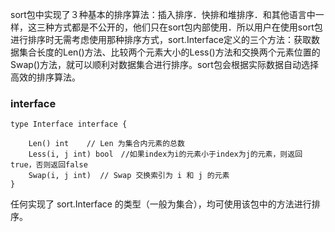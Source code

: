 sort包中实现了３种基本的排序算法：插入排序．快排和堆排序．和其他语言中一样，这三种方式都是不公开的，他们只在sort包内部使用．所以用户在使用sort包进行排序时无需考虑使用那种排序方式，sort.Interface定义的三个方法：获取数据集合长度的Len()方法、比较两个元素大小的Less()方法和交换两个元素位置的Swap()方法，就可以顺利对数据集合进行排序。sort包会根据实际数据自动选择高效的排序算法。


### interface

```
type Interface interface {

    Len() int    // Len 为集合内元素的总数
    Less(i, j int) bool　//如果index为i的元素小于index为j的元素，则返回true，否则返回false
    Swap(i, j int)  // Swap 交换索引为 i 和 j 的元素
}
```

任何实现了 sort.Interface 的类型（一般为集合），均可使用该包中的方法进行排序。
